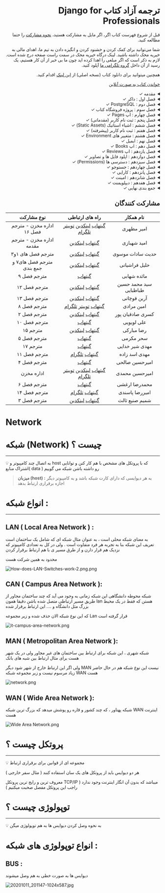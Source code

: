 <h1 dir="rtl"> ترجمه آزاد کتاب  Django for Professionals</h1>

<div dir="rtl">

قبل از شروع فهرست کتاب اگر، اگر مایل به مشارکت هستید، [نحوه مشارکت](https://github.com/mthri/dfp-persian/blob/main/CONTRIBUTING.md) را حتما مطالعه کنید.

شما می‌توانید برای کمک کردن و خشنود کردن و انگیزه دادن به تیم ما، اهدای مالی به خیریه محک داشته باشید.
لینک درگاه خیریه محک در سمت راست صفحه درج شده است. لازم به ذکر است که اگر مبلغی را اهدا کرده اید چون ما بی خبر از آن کار هستیم، یک رسید از آن داخل [گروه تلگرامی ما](https://t.me/dfp_farsi) آپلود کنید.

همچنین میتوانید برای دانلود کتاب (نسخه اصلی) از [این لینک](https://github.com/mthri/dfp-persian/raw/main/book/Django_for_Professionals_Production_websites_with_Python_and_Django.pdf) اقدام کنید.

[خواندن کتاب به صورت آنلاین](https://github.com/mthri/dfp-persian/blob/main/book/Django_for_Professionals_Production_websites_with_Python_and_Django.pdf)
  
<details>
  <summary>مقدمه &check;</summary>
  <br>
    
  - پیشنیاز ها &check;
  - ساختار کتاب &check;
  - آرایش کتاب &check;
  - ادیتور متن &check;
  - نتیجه گیری &check;
    
</details>
  
  
<details>
  <summary>فصل اول : داکر &check;</summary>
  <br>

  - داکر چیست &check;
  - تفاوت کانتینر ها و Virtual Environments &check;
  - نصب داکر &check;
  - Hello World با داکر &check;
  - Hello World با جنگو &check;
  - اپ pages &check;
  - تصاویر و کانتینر ها و میزبانی داکر &check;
  - گیت &check;
  - جمع بندی &check;

</details>

<details>
  <summary>فصل دوم : PostgreSQL &check;</summary>
  <br>
  
  - شروع به کار &check;
  - داکر &check; 
  - حالت تفکیک شده (Detached Mode) &check;
  - PostgreSQL &check;
  - تنظیمات &check;
  - Psycopg &check;
  - دیتابیس جدید &check;
  - گیت &check;
  - جمع بندی &check;
    
</details>

<details>
  <summary>فصل سوم : پروژه فروشگاه کتاب &check;</summary>
  <br>
    
  - داکر &check;
  - PostgreSQL &check;
  - مدل کاربر شخصی سازی شده (Custom User Model) &check;
  - فرم های کاربر شخصی سازی شده (Custom User Forms) &check;
  - پنل ادمین کاربر شخصی سازی شده (Custom User Admin) &check;
  - سوپریوزر (Superuser) &check;
  - تست &check;
  - یونیت تست ها &check;
  - گیت &check;
  - جمع بندی &check;
    
</details>

<details>
  <summary>فصل چهارم : اپ Pages &check;</summary>
  <br>
    
  - تمپلیت ها &check;
  - ٰViewها و URL ها &check;
  - تست ها &check;
  - تست کردن تمپلیت ها &check;
  - تست کردن HTML &check;
  - متد setUP &check;
  - Resolve &check;
  - گیت &check;
  - جمع بندی &check;
    
</details>
  
<details>
  <summary>فصل پنجم : ثبت نام کاربر (مقدماتی) &check;</summary>
  <br>
    
  - اپ Auth &check;
  - View ها و URL های اپ Auth &check;
  - صفحه اصلی (Homepage) &check;
  - سورس کد جنگو &check;
  - لاگین کاربر &check;
  - ریدارکت ها (Redirects) &check;
  - لاگ اوت کاربر (Log Out) &check;
  - ثبت نام کاربر &check;
  - تست ها &check;
  - setUpTestData() &check;
  - گیت &check;
  - جمع بندی &check;
    
</details>
  
<details>
  <summary>فصل ششم : اشیاء استاتیک (Static Assets) &check;</summary>
  <br>
  
  - اپ staticfiles &check;
  - STATIC_URL &check;
  - STATICFILES_DIR &check;
  - STATIC_ROOT &check;
  - STATIC_FINDERS &check;
  - پوشه استاتیک (Static directory) &check;
  - تصاویر &check;
  - جاوا اسکریپت &check;
  - collectstatic &check;
  - بوت استرپ (Bootstrap) &check;
  - صفحه درباره ما (About Page) &check;
  - کار باDjango Crispy Forms &check;
  - تست ها &check;
  - گیت &check;
  - حمع بندی &check;
  
</details>
  
<details>
  <summary>فصل هفتم : ثبت نام کاربر (پیشرفته) &check;</summary>
  <br>
  
  - django-allauth &check;
  - AUTHENTICATION_BACKENDS &check;
  - EMAIL_BACKEND &check;
  - ACCOUNT_LOGOUT_REDIRECT &check;
  - URL ها &check;
  - تمپلیت ها &check;
  -  ورود کاربر (Log in) &check;
  - خروج کاربر (Log Out) &check;
  - ثبت نام کاربر (Sign Up) &check;
  - تنظیمات پنل ادمین &check;
  - ورود کاربر فقط با ایمیل (Email Only Login) &check;
  - تست ها &check;
  - احراز هویت با شبکه های اجتماعی &check;
  - گیت &check;
  - جمع بندی &check;
  
</details>
  
<details>
  <summary>فصل هشتم : متغییر های Environment &check;</summary>
  <br>
  
  - environs[django] &check;
  - SECRET_KEY &check;
  - DEBUG و ALLOWED_HOSTS &check;
  - DATABASES &check;
  - گیت &check;
  - جمع بندی &check;
  
</details>
  
<details>
  <summary>فصل نهم : ایمیل &check;</summary>
  <br>
  
  - تایید ایمیل شخصی سازی شده &check;
  - صفحه تایید ایمیل &check;
  - تغییر و بازنشانی رمز &check;
  - سرویس ایمیل در جنگو &check;
  - گیت &check;
  - جمع بندی &check;
  
</details>
  
<details>
  <summary>فصل دهم : اپ Books &check;</summary>
  <br>
  
  - Model ها &check;
  - پنل ادمین &check;
  - URL ها &check;
  - View ها &check;
  - تمپلیت ها &check;
  - object_list &check;
  - صفحه جداگانه برای هر کتاب &check;
  - context_object_name &check;
  - get_absolute_url &check;
  - تفاوت Primary Keys با ID ها &check;
  - تفاوت Slug ها با UUID ها &check;
  - نوار پیمایش (Navbar) &check;
  - تست ها &check;
  - گیت &check;
  - جمع بندی &check;
    
</details>
  
<details>
  <summary>فصل یازدهم : اپ Reviews &check;</summary>
  <br>
  
  - Foreign Key ها &check;
  - مدل Review ها &check;
  - تنظیم ادمین پنل &check;
  - تمپلیت ها &check;
  - تست ها &check;
  - گیت &check;
  - جمع بندی &check;
  
</details>
  
<details>
  <summary>فصل دوازدهم : اپلود فایل ها و تصاویر &check;</summary>
  <br>
  
  - فایل های رسانه ای (Media Files) &check;
  - Model ها &check;
  - تنظیم پنل ادمین &check; 
  - تمپلیت ها &check;
  - قدم های فراتر &check;
  - گیت &check;
  - جمع بندی &check;
  
</details>

<details>
  <summary>فصل سیزدهم : دسترسی ها (Permissions) &check;</summary>
  <br>
  
  - فقط کاربر های وارد شده مجازند (Logged-In Users Only) &check;
  - دسترسی ها &check;
  - دسترسی های شخصی سازی شده (Custom Permissions) &check;
  - دسترسی های کاربر &check;
  - PermissionRequiredMixin &check;
  - گروه ها و UserPassesTestMixin &check;
  - تست ها &check;
  - گیت &check;
  - جمع بندی &check;
    
</details>
  
<details>
  <summary>فصل چهاردهم : جستوجو &check;</summary>
  <br>
  
  - صفحه نتایج جستوجو &check;
  - فیلتر های مقدماتی (Basic Filtering) &check;
  - اشیاء Q (Q Objects) &check;
  - Form ها &check;
  - Form جستوجو &check;
  - گیت &check;
  - جمع بندی &check;
    
</details>
  
<details>
  <summary>فصل پانزدهم : کارایی &check;</summary>
  <br>
  
  - ابزار django-debug-toolbar &check;
  - آنالیز صفحه ها &check; 
  - select_related و prefetch_related &check;
  - کشینگ (Caching) &check;
  - ایندکس ها (Indexes) &check;
  - django-extensions &check;
  - فرانت اند و متعلقات آن &check;
  - گیت &check;
  - جمع بندی &check;
    
</details>
  
<details>
  <summary>فصل شانزدهم : امینت &check;</summary>
  <br>
  
  - مهندسی اجتماعی (Social Engineering) &check;
  - آپدیت های جنگو &check;
  - چک لیست های دیپلویمنت (Deployment Checklist) &check;
  - docker-compose-prod.yml &check;
  - DEBUG &check;
  - پیش فرض ها (Defaults) &check;
  - SECRET_KEY &check;
  - امنیت وب &check;
  - تزریق SQL (SQL injection) &check;
  - تزریق اسکریپت از طریق وبگاه (XSS) &check;
  - جعل درخواست میان وبگاهی (CSRF) &check;
  - مقابله با کلیک دزدی (Clickjacking Protection) &check;
  - HTTPS/SSL &check;
  - انتقال اکیدا ایمن HTTP (HSTS) &check;
  - ایمن کردن کوکی ها  &check;
  - ارتقا امنیت ادمین (Admin Hardening) &check;
  - گیت &check;
  - جمع بندی &check;
    
</details>
  
  
<details>
  <summary>فصل هفدهم : دیپلویمنت &check;</summary>
  <br>
  
  -  تفاوت PasS و IasS &check;
  - WhiteNoise &check;
  - فایل های رسانه ای (Media Files) &check;
  - Gunicorn &check;
  - Heroku &check;
  - دیپلویمنت با داکر &check;
  - heroku.yml &check;
  - دیپلوی Heroku &check;
  - SECURE_PROXY_SSL_HEADER &check;
  - لاگ های Heroku &check;
  - افزونه های Heroku &check;
  - جمع بندی &check;
  
</details>
  
<details>
  <summary>جمع بندی نهایی &check;</summary>
  <br>
  
  - منابع یادگیری بیشتر &check;
  - بازخورد ها &check;
  
</details>

</div>
  
<h2 dir="rtl">
مشارکت کنندگان
</h2>

<div dir="rtl">
  
|نام همکار|راه های ارتباطی|نوع مشارکت
|:-:|:-:|:-:|
|امیر مطهری|[گیتهاب](https://github.com/mthri) [لینکدین](https://www.linkedin.com/in/amir-motahari-963689138/) [توییتر](https://twitter.com/a_mthri) [تلگرام](https://t.me/a_motahari)|اداره مخزن - مترجم فصل ۱۶|
|امید شهبازی|[گیتهاب](https://github.com/themaximalist) [لینکدین](https://linkedin.com/in/omid-shahbazi-76635b21b)| اداره مخزن - مترجم مقدمه|
|حدیث سادات موسوی|[گیتهاب](https://github.com/cemusavi) [لینکدین](https://linkedin.com/in/hadis-sadat-mousavi-178108219)|مترجم فصل های ۱و۳|
|خلیل فراشیانی|[گیتهاب](https://github.com/khalil-farashiani) [لینکدین](https://linkedin.com/in/khalil-farashiani-36393b21a)|مترجم فصل های۷ و جمع بندی|
|مائده شهابی|[گیتهاب](https://github.com/mashahabi15)|مترجم فصل ۹|
|سید محمد حسین طباطبایی|[گیتهاب](https://github.com/smhtbtb) [لینکدین](https://linkedin.com/in/mohammad-hosein-tabatabaei)|مترجم فصل ۱۲|
|آرین قوچانی|[گیتهاب](https://github.com/arianghoochani) [لینکدین](https://linkedin.com/in/arian-ghoochani-690980168)|مترجم فصل ۱۳|
|امین مرادی|[گیتهاب](https://github.com/aminmoradim) [توییتر](https://twitter.com/amin_moradim) [تلگرام](https://t.me/amin_moradim)|مترجم فصل ۸ |
|کسری صادقیان پور|[گیتهاب](https://github.com/Kasra1377) [لینکدین](https://linkedin.com/in/kasra-sadeghian-pour-87a928204)|مترجم فصل ۲|
|علی لویویی|[گیتهاب](https://github.com/aliloloee)|مترجم فصل ۱۰|
|رضا مبارکی|[گیتهاب](https://github.com/MrRezoo) [لینکدین](https://www.linkedin.com/in/mrrezoo/) |مترجم ۱۵|
|سحر مکرمی|[گیتهاب](https://github.com/mokarramis)|مترجم فصل ۵|
|مهدی شیر خدایی|[گیتهاب](https://github.com/Mimshimzim)|مترجم ۱۷|
|مهدی اسد زاده|[گیتهاب](https://github.com/mahdi-asadzadeh) [تلگرام](https://t.me/mahdi_asadzadeh)|مترجم فصل ۱۱|
|امیرحسین صالحی|[گیتهاب](https://github.com/Amir796-hash)|مترجم فصل ۴|
|امیرحسین محمدی|[گیتهاب](https://github.com/BlackIQ) [لینکدین](https://linkedin.com/in/amirhosseinmohammadi) [توییتر](https://twitter.com/GNU_Amir)  [تلگرام](https://t.me/BlackIQ)| اداره مخزن|
|محمدرضا ارغشی|[گیتهاب](https://github.com/phpreza)|مترجم فصل ۶| 
|امیررضا پاسندی|[گیتهاب](https://github.com/amirpsd) [تلگرام](https://t.me/amir_psd2)|مترجم فصل ۱۴|
|شمیم صنیع ثالث|[گیتهاب](https://github.com/smimahs) [لینکدین](https://www.linkedin.com/in/shsanisales/)|مترجم فصل ۳|
  
</div>


# Network

# شبکه (Network) چیست ؟

---

<aside>
💡 به اتصال چند کامپیوتر و host که با پروتکل های مشخص با هم کار کنن  و توانایی اشتراک منابع( data ) رو داشته باشن شبکه می گوییم

</aside>

> **میزبان (host) :** به هر دیوایسی که دارای کارت شبکه باشد و به کامپیوتر دیگر  اجازه برقراری ارتباط بدهد
> 

# انواع شبکه :

---

## LAN ( Local  Area Network ) :

به معنای  شبکه محلی است ، به عنوان مثال شبکه ای که شامل یک ساختمان است تعریف این شبکه بنا به تجربه هر  فرد متفاوت است .  ولی در کل به تعدادی کامپیوتر که نزدیک هم قرار دارن و از طرق مسیر ی با هم ارتباط برقرار کردن  

محدود به همین شرکت هست 

![How-does-LAN-Switches-work-2.png.png](Network%20b8f9e9ee575547adab07161152bb84ed/How-does-LAN-Switches-work-2.png.png)

## CAN ( Campus Area Network ):

شبکه محوطه دانشگاهی این شبکه زمانی به وجود می آید که چند ساختمان مجاور  از طریق مسیر ارتباطی متصل شده باشن دقیقا همون lan هستن که فقط در یک محیط بزرگ مثل دانشگاه و …. این ارتباط برقرار شده 

که این نوع شبکه الان حذف شده و زیر مجموعه Lan قرار گرفته است 

![it-campus-area-network.png](Network%20b8f9e9ee575547adab07161152bb84ed/it-campus-area-network.png)

## MAN ( Metropolitan Area Network ):

شبکه شهری ، این شبکه برای ارتباط بین ساختمان های غیر مجاور ولی در یک شهر  هست برای مثال ارتباط بین شبه های بانک 

ولی اگر این ارتباط خارج از شهر شود دیگر MAN نیست  این نوع شبکه هم در حال حاضر زیاد مرسوم نیست و زیر مجموعه شبکه WAN هست 

![network.png](Network%20b8f9e9ee575547adab07161152bb84ed/network.png)

## WAN ( Wide Area Network ):

شبکه پهناور ، که چند کشور و قاره رو پوشش میدهد که بزرگ ترین شبکه WAN اینترنت هست 

![Wide Area Network.png](Network%20b8f9e9ee575547adab07161152bb84ed/Wide_Area_Network.png)

# پروتکل چیست ؟

---

<aside>
💡 مجموعه ای از قوانین برای برقراری ارتباط

</aside>

هر دو دیوایس باید از پروتکل  های  یک سان استفاده کنند  ( مثال سفر خارجی  )

 

معروف ترین و رایج ترین پروتکل TCP/IP میباشد که بدون آن انگار اینترنت وجود ندارد ( راجب این پروتکل مفصل صحبت میکنیم ) 

# توپولوژی چیست ؟

---

<aside>
💡 به نحوه وصل کردن دیوایس ها به هم توپولوژی میگن

</aside>

# انواع توپولوژی های شبکه :

## BUS :

دیوایس ها به صورت خطی به هم وصل میشوند 

![20201011_201147-1024x587.jpg](Network%20b8f9e9ee575547adab07161152bb84ed/20201011_201147-1024x587.jpg)
